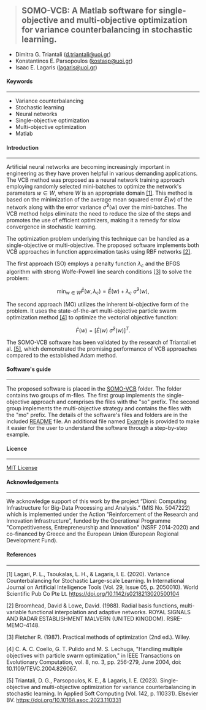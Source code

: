 > ## **SOMO-VCB: A Matlab software for single-objective and multi-objective optimization for variance counterbalancing in stochastic learning.**
- Dimitra G. Triantali (d.triantali@uoi.gr)
- Konstantinos E. Parsopoulos (kostasp@uoi.gr)
- Isaac E. Lagaris (lagaris@uoi.gr)

#### Keywords
---
- Variance counterbalancing
- Stochastic learning 
- Neural networks
- Single-objective optimization
- Multi-objective optimization
- Matlab

#### Introduction
---
Artificial neural networks are becoming increasingly important in engineering as they have proven helpful in various demanding applications. The VCB method was proposed as a neural network training approach employing randomly selected mini-batches to optimize the network's parameters $w \in W$, where $W$ is an appropriate domain [[1]](#1). This method is based on the minimization of the average mean squared error $\bar{E}(w)$ of the network along with the error variance $\bar{\sigma}^2(w)$ over the mini-batches. The VCB method helps eliminate the need to reduce the size of the steps and promotes the use of efficient optimizers, making it a remedy for slow convergence in stochastic learning. 

The optimization problem underlying this technique can be handled as a single-objective or multi-objective. The proposed software implements both VCB approaches in function approximation tasks using RBF networks [[2]](#2).

The first approach (SO) employs a penalty function $\lambda_{c}$ and the BFGS algorithm with strong Wolfe-Powell line search conditions [[3]](#3) to solve the problem:

$$\min_{w \in W} \bar{F}(w,\lambda_{c}) = \bar{E}(w) + \lambda_{c}  \text{   } \bar{\sigma}^2(w),$$

The second approach (MO) utilizes the inherent bi-objective form of the problem. It uses the state-of-the-art multi-objective particle swarm optimization method [[4]](#4) to optimize the vectorial objective function:

$$\bar{F}(w) = \left[ \bar{E}(w) \text{            } \text{            } \bar{\sigma}^2(w) \right]^T.$$

The SOMO-VCB software has been validated by the research of Triantali et al. [[5]](#5), which demonstrated the promising performance of VCB approaches compared to the established Adam method. 

#### Software's guide
---

The proposed software is placed in the [SOMO-VCB](https://github.com/DimitraTriantali/SOMO-VCB/tree/main/SOMO-VCB) folder. The folder contains two groups of m-files. The first group implements the single-objective approach and comprises the files with the "so" prefix. The second group implements the multi-objective strategy and contains the files with the "mo" prefix. The details of the software's files and folders are in the included [README](https://github.com/DimitraTriantali/SOMO-VCB/blob/main/SOMO-VCB/README.pdf) file. An additional file named [Example](https://github.com/DimitraTriantali/SOMO-VCB/blob/main/Example.pdf) is provided to make it easier for the user to understand the software through a step-by-step example.

#### Licence
---

[MIT License](https://github.com/DimitraTriantali/SOMO-VCB/blob/main/MIT%20License.txt)

#### Acknowledgements
---

We acknowledge support of this work by the project “Dioni: Computing Infrastructure for Big-Data Processing and Analysis.” (MIS No. 5047222) which is implemented under the Action “Reinforcement of the Research and Innovation Infrastructure”, funded by the Operational Programme "Competitiveness, Entrepreneurship and Innovation" (NSRF 2014-2020) and co-financed by Greece and the European Union (European Regional Development Fund).

#### References
---
<a id="1">[1]</a> Lagari, P. L., Tsoukalas, L. H., & Lagaris, I. E. (2020). Variance Counterbalancing for Stochastic Large-scale Learning. In International Journal on Artificial Intelligence Tools (Vol. 29, Issue 05, p. 2050010). World Scientific Pub Co Pte Lt. https://doi.org/10.1142/s0218213020500104

<a id="2">[2]</a> Broomhead, David & Lowe, David. (1988). Radial basis functions, multi-variable functional interpolation and adaptive networks. ROYAL SIGNALS AND RADAR ESTABLISHMENT MALVERN (UNITED KINGDOM). RSRE-MEMO-4148. 

<a id="3">[3]</a> Fletcher R. (1987). Practical methods of optimization (2nd ed.). Wiley.

<a id="4">[4]</a> C. A. C. Coello, G. T. Pulido and M. S. Lechuga, "Handling multiple objectives with particle swarm optimization," in IEEE Transactions on Evolutionary Computation, vol. 8, no. 3, pp. 256-279, June 2004, doi: 10.1109/TEVC.2004.826067.

<a id="5">[5]</a> Triantali, D. G., Parsopoulos, K. E., & Lagaris, I. E. (2023). Single-objective and multi-objective optimization for variance counterbalancing in stochastic learning. In Applied Soft Computing (Vol. 142, p. 110331). Elsevier BV. https://doi.org/10.1016/j.asoc.2023.110331
